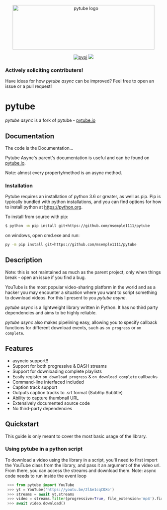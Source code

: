 <div align="center">
  <p>
    <a href="#"><img src="https://assets.nickficano.com/gh-pytube.min.svg" width="456" height="143" alt="pytube logo" /></a>
  </p>
  <p align="center">
	<a href="https://pypi.org/project/pytube-async/"><img src="https://img.shields.io/pypi/dm/pytube?style=flat-square" alt="pypi"/></a>
	<a href="https://pypi.org/project/pytube-async/"><img src="https://img.shields.io/pypi/v/pytube?style=flat-square" /></a>
  </p>
</div>

### Actively soliciting contributers!

Have ideas for how *pytube async* can be improved? Feel free to open an issue or a pull
request!

# pytube

*pytube async* is a fork of pytube - [pytube.io](https://pytube.io) 

## Documentation

The code is the Documentation...

Pytube Async's parent's documentation is useful and can be found on 
[pytube.io](https://pytube.io). 

Note: almost every property/method is an async method.


### Installation

Pytube requires an installation of python 3.6 or greater, as well as pip.
Pip is typically bundled with python installations, and you can find options
for how to install python at https://python.org.

To install from source with pip:

```bash
$ python -m pip install git+https://github.com/msemple1111/pytube
```

on windows, open cmd.exe and run:
```bash
py -m pip install git+https://github.com/msemple1111/pytube
```

## Description

Note: this is not maintained as much as the parent project, only when things break - open an issue if you find a bug.

YouTube is the most popular video-sharing platform in the world and as a hacker
you may encounter a situation where you want to script something to download
videos. For this I present to you *pytube async*.

*pytube async* is a lightweight library written in Python. It has no third party
dependencies and aims to be highly reliable.

*pytube async* also makes pipelining easy, allowing you to specify callback functions
for different download events, such as  ``on progress`` or ``on complete``.

## Features

- asyncio support!!
- Support for both progressive & DASH streams
- Support for downloading complete playlists
- Easily register ``on_download_progress`` & ``on_download_complete`` callbacks
- Command-line interfaced included
- Caption track support
- Outputs caption tracks to .srt format (SubRip Subtitle)
- Ability to capture thumbnail URL
- Extensively documented source code
- No third-party dependencies

## Quickstart

This guide is only meant to cover the most basic usage of the library.


### Using pytube in a python script

To download a video using the library in a script, you'll need to first import
the YouTube class from the library, and pass it an argument of the video url.
From there, you can access the streams and download them.
Note: async code needs to run inside the event loop

```python
 >>> from pytube import YouTube
 >>> yt = YouTube('https://youtu.be/2lAe1cqCOXo')
 >>> streams = await yt.streams
 >>> video = streams.filter(progressive=True, file_extension='mp4').first()
 >>> await video.download()
```
